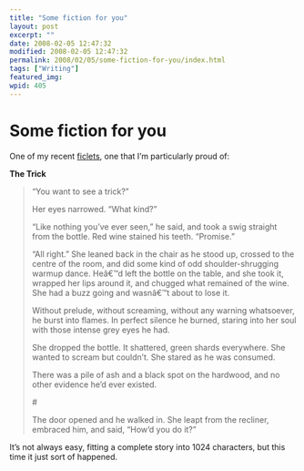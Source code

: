 ```yaml
---
title: "Some fiction for you"
layout: post
excerpt: ""
date: 2008-02-05 12:47:32
modified: 2008-02-05 12:47:32
permalink: 2008/02/05/some-fiction-for-you/index.html
tags: ["Writing"]
featured_img: 
wpid: 405
---
```


# Some fiction for you

One of my recent [ficlets](http://ficlets.com/authors/pj/), one that I’m particularly proud of:

**The Trick**

> “You want to see a trick?”
> 
> Her eyes narrowed. “What kind?”
> 
> “Like nothing you’ve ever seen,” he said, and took a swig straight from the bottle. Red wine stained his teeth. “Promise.”
> 
> “All right.” She leaned back in the chair as he stood up, crossed to the centre of the room, and did some kind of odd shoulder-shrugging warmup dance. Heâ€™d left the bottle on the table, and she took it, wrapped her lips around it, and chugged what remained of the wine. She had a buzz going and wasnâ€™t about to lose it.
> 
> Without prelude, without screaming, without any warning whatsoever, he burst into flames. In perfect silence he burned, staring into her soul with those intense grey eyes he had.
> 
> She dropped the bottle. It shattered, green shards everywhere. She wanted to scream but couldn’t. She stared as he was consumed.
> 
> There was a pile of ash and a black spot on the hardwood, and no other evidence he’d ever existed.
> 
> \#
> 
> The door opened and he walked in. She leapt from the recliner, embraced him, and said, “How’d you do it?”

It’s not always easy, fitting a complete story into 1024 characters, but this time it just sort of happened.